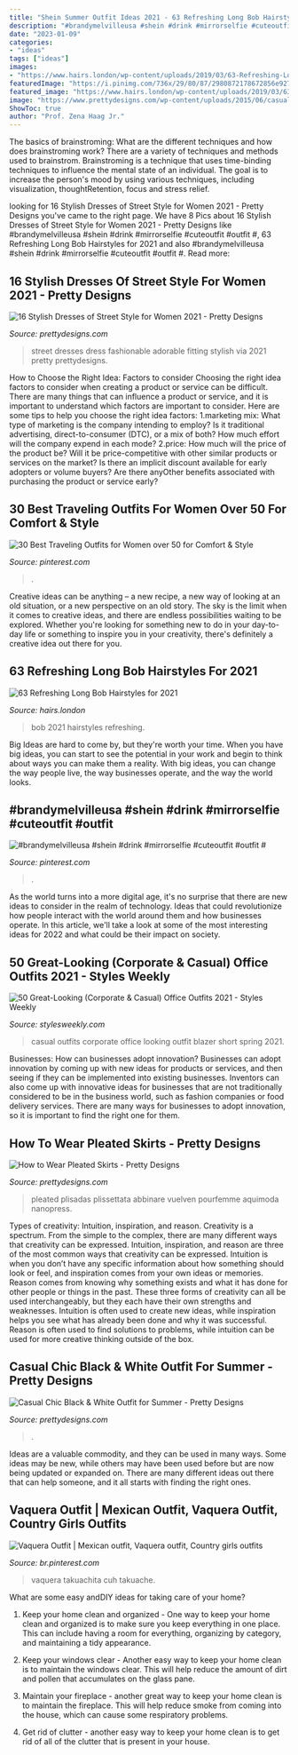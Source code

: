 ```yaml
---
title: "Shein Summer Outfit Ideas 2021 - 63 Refreshing Long Bob Hairstyles For 2021"
description: "#brandymelvilleusa #shein #drink #mirrorselfie #cuteoutfit #outfit #"
date: "2023-01-09"
categories:
- "ideas"
tags: ["ideas"]
images:
- "https://www.hairs.london/wp-content/uploads/2019/03/63-Refreshing-Long-Bob-Hairstyles-for-2021.jpg"
featuredImage: "https://i.pinimg.com/736x/29/80/87/2980872178672856e92727c61b0d2c23.jpg"
featured_image: "https://www.hairs.london/wp-content/uploads/2019/03/63-Refreshing-Long-Bob-Hairstyles-for-2021.jpg"
image: "https://www.prettydesigns.com/wp-content/uploads/2015/06/casual-chic-black-white-outfit-for-summer3.jpg"
ShowToc: true
author: "Prof. Zena Haag Jr."
---
```



The basics of brainstroming: What are the different techniques and how does brainstroming work?
There are a variety of techniques and methods used to brainstrom. Brainstroming is a technique that uses time-binding techniques to influence the mental state of an individual. The goal is to increase the person's mood by using various techniques, including visualization, thoughtRetention, focus and stress relief.

	

		
looking for 16 Stylish Dresses of Street Style for Women 2021 - Pretty Designs you've came to the right page. We have 8 Pics about 16 Stylish Dresses of Street Style for Women 2021 - Pretty Designs like #brandymelvilleusa #shein #drink #mirrorselfie #cuteoutfit #outfit #, 63 Refreshing Long Bob Hairstyles for 2021 and also #brandymelvilleusa #shein #drink #mirrorselfie #cuteoutfit #outfit #. Read more:
		
    
## 16 Stylish Dresses Of Street Style For Women 2021 - Pretty Designs

<img loading=lazy src="https://www.prettydesigns.com/wp-content/uploads/2014/05/Street-Style-Dresses-Black-Fitting-Dress.jpg" onerror="this.onerror=null;this.src='https://tse3.mm.bing.net/th?id=OIP.L4NZ6fGiQVUMbdSEThCXagHaK2&amp;pid=15.1';" alt="16 Stylish Dresses of Street Style for Women 2021 - Pretty Designs">

_Source: prettydesigns.com_

>street dresses dress fashionable adorable fitting stylish via 2021 pretty prettydesigns. 

	

How to Choose the Right Idea: Factors to consider
Choosing the right idea factors to consider when creating a product or service can be difficult. There are many things that can influence a product or service, and it is important to understand which factors are important to consider. Here are some tips to help you choose the right idea factors:
1.marketing mix: What type of marketing is the company intending to employ? Is it traditional advertising, direct-to-consumer (DTC), or a mix of both? How much effort will the company expend in each mode?
2.price: How much will the price of the product be? Will it be price-competitive with other similar products or services on the market? Is there an implicit discount available for early adopters or volume buyers? Are there anyOther benefits associated with purchasing the product or service early?

    
## 30 Best Traveling Outfits For Women Over 50 For Comfort &amp; Style

<img loading=lazy src="https://i.pinimg.com/736x/29/80/87/2980872178672856e92727c61b0d2c23.jpg" onerror="this.onerror=null;this.src='https://tse2.mm.bing.net/th?id=OIP.0VtH0b9b_sA4nO-4LqsNkQHaJ9&amp;pid=15.1';" alt="30 Best Traveling Outfits for Women over 50 for Comfort &amp; Style">

_Source: pinterest.com_

>. 

	

Creative ideas can be anything – a new recipe, a new way of looking at an old situation, or a new perspective on an old story. The sky is the limit when it comes to creative ideas, and there are endless possibilities waiting to be explored. Whether you're looking for something new to do in your day-to-day life or something to inspire you in your creativity, there's definitely a creative idea out there for you.

    
## 63 Refreshing Long Bob Hairstyles For 2021

<img loading=lazy src="https://www.hairs.london/wp-content/uploads/2019/03/63-Refreshing-Long-Bob-Hairstyles-for-2021.jpg" onerror="this.onerror=null;this.src='https://tse1.mm.bing.net/th?id=OIP.0kVidbztWZMMOBHkZRQOiQHaD4&amp;pid=15.1';" alt="63 Refreshing Long Bob Hairstyles for 2021">

_Source: hairs.london_

>bob 2021 hairstyles refreshing. 

	

Big Ideas are hard to come by, but they're worth your time. When you have big ideas, you can start to see the potential in your work and begin to think about ways you can make them a reality. With big ideas, you can change the way people live, the way businesses operate, and the way the world looks.

    
## #brandymelvilleusa #shein #drink #mirrorselfie #cuteoutfit #outfit #

<img loading=lazy src="https://i.pinimg.com/736x/04/e3/cb/04e3cb430c0315d003e1c157a134556f.jpg" onerror="this.onerror=null;this.src='https://tse1.mm.bing.net/th?id=OIP.XuLkeSxJ9mH-CCUlbyoFJgHaHm&amp;pid=15.1';" alt="#brandymelvilleusa #shein #drink #mirrorselfie #cuteoutfit #outfit #">

_Source: pinterest.com_

>. 

	

As the world turns into a more digital age, it's no surprise that there are new ideas to consider in the realm of technology. Ideas that could revolutionize how people interact with the world around them and how businesses operate. In this article, we'll take a look at some of the most interesting ideas for 2022 and what could be their impact on society.

    
## 50 Great-Looking (Corporate &amp; Casual) Office Outfits 2021 - Styles Weekly

<img loading=lazy src="https://stylesweekly.com/wp-content/uploads/2018/01/50-great-looking-corporate-and-casual-work-outfits-for-women-11.jpg" onerror="this.onerror=null;this.src='https://tse4.mm.bing.net/th?id=OIP.k4KH3UUtMmeMEMcxp9Jz3gHaNR&amp;pid=15.1';" alt="50 Great-Looking (Corporate &amp; Casual) Office Outfits 2021 - Styles Weekly">

_Source: stylesweekly.com_

>casual outfits corporate office looking outfit blazer short spring 2021. 

	

Businesses: How can businesses adopt innovation?
Businesses can adopt innovation by coming up with new ideas for products or services, and then seeing if they can be implemented into existing businesses. Inventors can also come up with innovative ideas for businesses that are not traditionally considered to be in the business world, such as fashion companies or food delivery services. There are many ways for businesses to adopt innovation, so it is important to find the right one for them.

    
## How To Wear Pleated Skirts - Pretty Designs

<img loading=lazy src="http://www.prettydesigns.com/wp-content/uploads/2014/05/Beige-Pleated-Skirt-Outfit-Idea.jpg" onerror="this.onerror=null;this.src='https://tse4.mm.bing.net/th?id=OIP.cDA8wY2ayhQPjrJAdvt2NAHaLH&amp;pid=15.1';" alt="How to Wear Pleated Skirts - Pretty Designs">

_Source: prettydesigns.com_

>pleated plisadas plissettata abbinare vuelven pourfemme aquimoda nanopress. 

	

Types of creativity: Intuition, inspiration, and reason.
Creativity is a spectrum. From the simple to the complex, there are many different ways that creativity can be expressed. Intuition, inspiration, and reason are three of the most common ways that creativity can be expressed. Intuition is when you don’t have any specific information about how something should look or feel, and inspiration comes from your own ideas or memories. Reason comes from knowing why something exists and what it has done for other people or things in the past. These three forms of creativity can all be used interchangeably, but they each have their own strengths and weaknesses. Intuition is often used to create new ideas, while inspiration helps you see what has already been done and why it was successful. Reason is often used to find solutions to problems, while intuition can be used for more creative thinking outside of the box.

    
## Casual Chic Black &amp; White Outfit For Summer - Pretty Designs

<img loading=lazy src="https://www.prettydesigns.com/wp-content/uploads/2015/06/casual-chic-black-white-outfit-for-summer3.jpg" onerror="this.onerror=null;this.src='https://tse2.mm.bing.net/th?id=OIP.1B04y1ngYpMNfZvujJSfFgHaLH&amp;pid=15.1';" alt="Casual Chic Black &amp; White Outfit for Summer - Pretty Designs">

_Source: prettydesigns.com_

>. 

	

Ideas are a valuable commodity, and they can be used in many ways. Some ideas may be new, while others may have been used before but are now being updated or expanded on. There are many different ideas out there that can help someone, and it all starts with finding the right ones.

    
## Vaquera Outfit | Mexican Outfit, Vaquera Outfit, Country Girls Outfits

<img loading=lazy src="https://i.pinimg.com/736x/dc/69/77/dc69777c46ad26e8fe08695e919dfbec.jpg" onerror="this.onerror=null;this.src='https://tse2.mm.bing.net/th?id=OIP.owjf-5oNWXbQ_jjsCPaRlwHaKG&amp;pid=15.1';" alt="Vaquera Outfit | Mexican outfit, Vaquera outfit, Country girls outfits">

_Source: br.pinterest.com_

>vaquera takuachita cuh takuache. 

	

What are some easy andDIY ideas for taking care of your home?
1. Keep your home clean and organized - One way to keep your home clean and organized is to make sure you keep everything in one place. This can include having a room for everything, organizing by category, and maintaining a tidy appearance.
2. Keep your windows clear - Another easy way to keep your home clean is to maintain the windows clear. This will help reduce the amount of dirt and pollen that accumulates on the glass pane.

3. Maintain your fireplace - another great way to keep your home clean is to maintain the fireplace. This will help reduce smoke from coming into the house, which can cause some respiratory problems.

4. Get rid of clutter - another easy way to keep your home clean is to get rid of all of the clutter that is present in your house.


